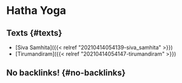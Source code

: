 # Hatha Yoga


## Texts {#texts}

-   [Siva Samhita]({{< relref "20210414054139-siva_samhita" >}})
-   [Tirumandiram]({{< relref "20210414054147-tirumandiram" >}})


## No backlinks! {#no-backlinks}
